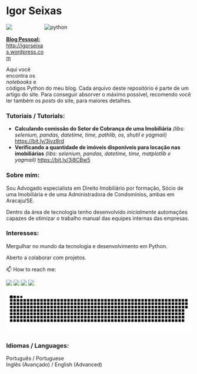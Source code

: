 # Igor Seixas
 <div>
  <a href="https://github.com/igor-seixas">
  <img height="150em" src="https://github-readme-stats.vercel.app/api?username=igor-seixas&show_icons=true&theme=white&include_all_commits=true&count_private=true"/>
    <img align="right" alt="python" height="150px" width="400px" target="_blank" src="https://media4.giphy.com/media/coxQHKASG60HrHtvkt/giphy.gif?cid=ecf05e47o02vu9a3b61lr2dpuo6bhg9era2nlfilyv8fuqpr&rid=giphy.gif&ct=g">  
    </div>
  
  
**Blog Pessoal:** http://igorseixas.wordpress.com

Aqui você encontra os *notebooks* e códigos Python do meu blog. Cada arquivo deste repositório é parte de um artigo do site. Para conseguir absorver o máximo possível, recomendo você ler também os *posts* do site, para maiores detalhes.

### Tutoriais / Tutorials:

* **Calculando comissão do Setor de Cobrança de uma Imobiliária** *(libs: selenium, pandas, datetime, time, pathlib, os, shutil e yagmail)* https://bit.ly/3ivz8rd
* **Verificando a quantidade de imóveis disponíveis para locação nas imobiliárias** *(libs: selenium, pandas, datetime, time, matplotlib e yagmail)* https://bit.ly/3j8CBw5



### Sobre mim:

  Sou Advogado especialista em Direito Imobiliário por formação, Sócio de uma Imobiliária e de uma Administradora de Condomínios, ambas em Aracaju/SE. 
  
  Dentro da área de tecnologia tenho desenvolvido *inicialmente* automações capazes de otimizar o trabalho manual das equipes internas das empresas.

  
### Interesses:
  
  Mergulhar no mundo da tecnologia e desenvolvimento em Python.
  
  Aberto a colaborar com projetos.
  
📫 How to reach me:
<div> 
  <a href="https://instagram.com/igorseixas" target="_blank"><img src="https://img.shields.io/badge/-Instagram-%23E4405F?style=for-the-badge&logo=instagram&logoColor=white" target="_blank"></a>
  <a href = "mailto:igorseixas@hotmail.com"><img src="https://img.shields.io/badge/-Hotmail-%23333?style=for-the-badge&logo=gmail&logoColor=white" target="_blank"></a>
  <a href="https://www.linkedin.com/in/igor-seixas-32971a30/" target="_blank"><img src="https://img.shields.io/badge/-LinkedIn-%230077B5?style=for-the-badge&logo=linkedin&logoColor=white" target="_blank"></a> 
    <a href="https://api.whatsapp.com/send?phone=5579999915517" target="_blank"><img src="https://img.shields.io/badge/WhatsApp-25D366?style=for-the-badge&logo=whatsapp&logoColor=white" target="_blank"></a>
  
 
  ![Snake animation](https://github.com/Hermelio/Hermelio/blob/output/github-contribution-grid-snake.svg)
 
</div>

### Idiomas / Languages:

Português / Portuguese <br>
Inglês (Avançado) / English (Advanced)
<!---
igor-seixas/igor-seixas is a ✨ special ✨ repository because its `README.md` (this file) appears on your GitHub profile.
You can click the Preview link to take a look at your changes.
--->

